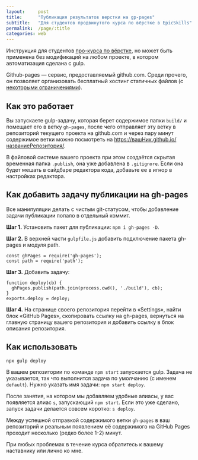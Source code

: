 ```yaml
---
layout:     post
title:      "Публикация результатов верстки на gp-pages"
subtitle:   "Для студентов продвинутого курса по вёрстке в EpicSkills"
permalink:  /page/:title
categories: web
---
```


Инструкция для студентов [про-курса по вёрстке](https://epixx.ru/course_programs/html-pro), но может быть применена без модификаций на любом проекте, в котором автоматизация сделана с gulp.

Github-pages — сервис, предоставляемый github.com. Среди прочего, он позволяет организовать бесплатный хостинг статичных файлов (с [некоторыми ограничениями](https://help.github.com/en/articles/what-is-github-pages#usage-limits)).

## Как это работает

Вы запускаете gulp-задачу, которая берет содержимое папки `build/` и помещает его в ветку `gh-pages`, после чего отправляет эту ветку в репозиторий текущего проекта на github.com и через пару минут содержимое ветки можно посмотреть на https://вашНик.github.io/названиеРепозитория/.

В файловой системе вашего проекта при этом создаётся скрытая временная папка `.publish`, она уже добавлена в `.gitignore`. Если она будет мешать в сайдбаре редактора кода, добавьте ее в игнор в настройках редактора.

## Как добавить задачу публикации на gh-pages

Все манипуляции делать с чистым git-статусом, чтобы добавление задачи публикации попало в отдельный коммит.

**Шаг 1.** Установить пакет для публикации: `npm i gh-pages -D`.

**Шаг 2.** В верхней части `gulpfile.js` добавить подключение пакета gh-pages и модуля path.

```
const ghPages = require('gh-pages');
const path = require('path');
```

**Шаг 3.** Добавить задачу:

```
function deploy(cb) {
  ghPages.publish(path.join(process.cwd(), './build'), cb);
}
exports.deploy = deploy;
```

**Шаг 4.** На странице своего репозитория перейти в «Settings», найти блок «GitHub Pages», скопировать ссылку на gh-pages, вернуться на главную страницу вашего репозитория и добавить ссылку в блок описания репозитория.

## Как использовать

```
npx gulp deploy
```

В вашем репозитории по команде `npm start` запускается gulp. Задача не указывается, так что выполнится задача по умолчанию (с именем `default`). Нужно указать имя задачи: `npm start deploy`.

После занятия, на котором мы добавляем удобные алиасы, у вас появляется алиас `s`, запускающий `npm start`. Если это уже сделано, запуск задачи делается совсем коротко: `s deploy`.

Между успешной отправкой содержимого ветки `gh-pages` в ваш репозиторий и реальным появлением её содержимого на GitHub Pages проходит несколько (редко более 1-2) минут.

При любых проблемах в течение курса обратитесь к вашему наставнику или лично ко мне.

